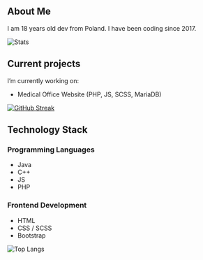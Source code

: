 ## About Me

I am 18 years old dev from Poland.
I have been coding since 2017.

![Stats](https://github-readme-stats.vercel.app/api?username=varev-dev&count_private=true&show_icons=true&theme=gotham&hide_border=true)

## Current projects
I’m currently working on:
- Medical Office Website (PHP, JS, SCSS, MariaDB)

[![GitHub Streak](http://github-readme-streak-stats.herokuapp.com?user=varev-dev&theme=gotham&hide_border=true)](https://git.io/streak-stats)

## Technology Stack

### Programming Languages
- Java <br>
- C++ <br>
- JS <br>
- PHP <br>

### Frontend Development
- HTML
- CSS / SCSS
- Bootstrap

![Top Langs](https://github-readme-stats.vercel.app/api/top-langs/?username=varev-dev&layout=compact&theme=gotham&langs_count=10&hide_border=true)

